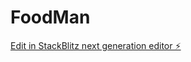 # FoodMan

[Edit in StackBlitz next generation editor ⚡️](https://stackblitz.com/~/github.com/Mohitsaibalaji/FoodMan)